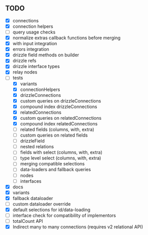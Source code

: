 ## TODO

- [x] connections
- [x] connection helpers
- [ ] query usage checks
- [x] normalize extras callback functions before merging
- [x] with input integration
- [x] errors integration
- [x] drizzle field methods on builder
- [x] drizzle refs
- [x] drizzle interface types
- [x] relay nodes
- [ ] tests
    - [x] variants
    - [x] connectionHelpers
    - [x] drizzleConnections
    - [x] custom queries on drizzleConnections
    - [x] compound index drizzleConnections
    - [x] relatedConnections
    - [x] custom queries on relatedConnections
    - [x] compound index relatedConnections
    - [ ] related fields (columns, with, extra)
    - [ ] custom queries on related fields
    - [ ] drizzleField
    - [ ] nested relations
    - [ ] fields with select (columns, with, extra)
    - [ ] type level select (columns, with, extra)
    - [ ] merging compatible selections
    - [ ] data-loaders and fallback queries
    - [ ] nodes
    - [ ] interfaces
- [x] docs
- [x] variants
- [x] fallback dataloader
- [ ] custom dataloader override
- [x] default selections for id/data-loading
- [ ] interface check for compatibility of implementors
- [ ] totalCount API
- [x] Indirect many to many connections (requires v2 relational API)
